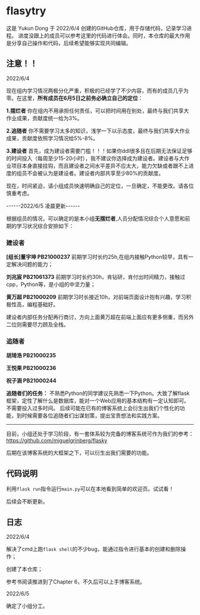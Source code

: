 # flasytry 
这是 Yukun Dong 于 2022/6/4 创建的GitHub仓库，用于存储代码，记录学习进程。
进度没跟上的成员可以参考这里的代码进行体会。同时，本仓库的最大作用是分享自己操作和代码，后续希望能够实现共同编辑。

## 注意！！

2022/6/4

现在组内学习情况两极分化严重，积极的已经学了不少内容，而有的成员几乎为零。在这里，**所有成员在6月5日之前务必确立自己的定位**：

**1.摆烂者**  你在组内不用承担任何责任，可以把时间用在别处，最终与我们共享大作业成果，贡献度统一给为3%。

**2.追随者**  你不需要学习太多的知识，浅学一下以示态度，最终与我们共享大作业成果，贡献度依照学习情况给5%-8%。

**3.建设者**  首先，成为建设者需要门槛！！！如果你ddl很多且在后期无法保证足够的时间投入（每周至少15-20小时），我不建议你选择成为建设者。建设者与大作业项目本身直接挂钩，而且建设者之间水平差异不应太大，能力欠缺或者跟不上进度的组员不会被认为是建设者。建设者内部共享至少80%的贡献度。

现在，时间紧迫，请小组成员快速明确自己的定位，一旦确定，不能更改。请各位慎重考虑。

------2022/6/5 凌晨更新------

根据组员的情况，可以确定的是本小组**无摆烂者**,人员分配情况综合个人意愿和前期的学习状况综合安排如下：

### 建设者

**[组长]董宇坤 PB21000237** 前期学习时长约25h,在组内接触Python较早，具有一定解决问题的能力；

**刘兆宸 PB21061373** 前期学习时长约30h，肯钻研，肯付出时间精力，接触过cpp，Python等，是小组的中坚力量；

**黄万超 PB21000209** 前期学习时长接近10h，对前端页面设计抱有兴趣，学习积极性高，编程基础好。

建设者内部任务分配再行商讨，方向上面黄万超在前端上面应有更多侧重，而另外二位则需要尽力顾及全栈。

### 追随者

**胡琦浩 PB21000235**

**王悦果 PB21000236**

**祝子涵 PB21000244**

**追随者们的任务：** 不熟悉Python的同学建议先熟悉一下Python。大致了解flask框架，定性了解什么是数据库，能对一个Web应用的基本结构有一定认知即可。不需要投入过多时间。
后续可能在已有的博客系统上会衍生出我们个性化的功能，到时候需要各位追随者们出谋划策，提出宝贵想法和实践方案。

-----------------------------

目前，小组还处于学习阶段，有一套体系较为完备的博客系统可作为我们的参考：https://github.com/miguelgrinberg/flasky

后期在该博客系统的大框架之下，可以衍生出我们需要的功能。

## 代码说明
利用`flask run`指令运行`main.py`可以在本地看到简单的欢迎页。试试看！

后续会不断更新。

## 日志
2022/6/4 

解决了cmd上跑`flask shell`的不少bug，能通过指令进行基本的创建和删除操作；

创建了本仓库；

参考书阅读推进到了Chapter 6，不久后可以上手博客系统。

2022/6/5

确定了小组分工。
